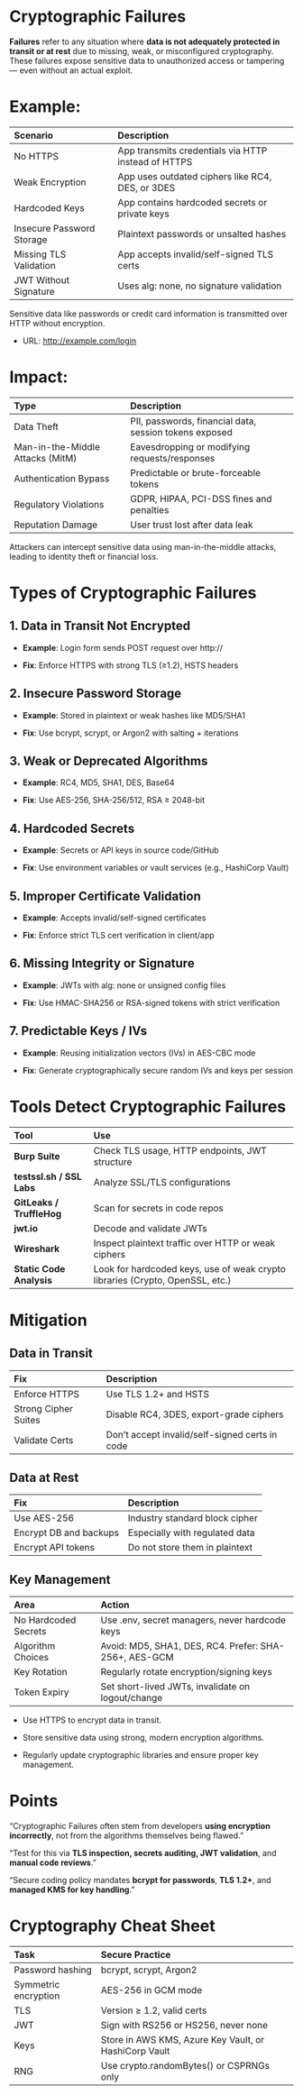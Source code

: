 # Cryptographic Failures

**Failures** refer to any situation where **data is not adequately protected in transit or at rest** due to missing, weak, or misconfigured cryptography. These failures expose sensitive data to unauthorized access or tampering — even without an actual exploit.

# Example:

| Scenario | Description |
| :---- | :---- |
| No HTTPS | App transmits credentials via HTTP instead of HTTPS |
| Weak Encryption | App uses outdated ciphers like RC4, DES, or 3DES |
| Hardcoded Keys | App contains hardcoded secrets or private keys |
| Insecure Password Storage | Plaintext passwords or unsalted hashes |
| Missing TLS Validation | App accepts invalid/self-signed TLS certs |
| JWT Without Signature | Uses alg: none, no signature validation |

Sensitive data like passwords or credit card information is transmitted over HTTP without encryption.

* URL: http://example.com/login

# Impact:

| Type | Description |
| :---- | :---- |
| Data Theft | PII, passwords, financial data, session tokens exposed |
| Man-in-the-Middle Attacks (MitM) | Eavesdropping or modifying requests/responses |
| Authentication Bypass | Predictable or brute-forceable tokens |
| Regulatory Violations | GDPR, HIPAA, PCI-DSS fines and penalties |
| Reputation Damage | User trust lost after data leak |

Attackers can intercept sensitive data using man-in-the-middle attacks, leading to identity theft or financial loss.

# Types of Cryptographic Failures

## 1\. Data in Transit Not Encrypted

* **Example**: Login form sends POST request over http://

* **Fix**: Enforce HTTPS with strong TLS (≥1.2), HSTS headers

## 2\. Insecure Password Storage

* **Example**: Stored in plaintext or weak hashes like MD5/SHA1

* **Fix**: Use bcrypt, scrypt, or Argon2 with salting \+ iterations

## 3\. Weak or Deprecated Algorithms

* **Example**: RC4, MD5, SHA1, DES, Base64

* **Fix**: Use AES-256, SHA-256/512, RSA ≥ 2048-bit

## 4\. Hardcoded Secrets

* **Example**: Secrets or API keys in source code/GitHub

* **Fix**: Use environment variables or vault services (e.g., HashiCorp Vault)

## 5\. Improper Certificate Validation

* **Example**: Accepts invalid/self-signed certificates

* **Fix**: Enforce strict TLS cert verification in client/app

## 6\. Missing Integrity or Signature

* **Example**: JWTs with alg: none or unsigned config files

* **Fix**: Use HMAC-SHA256 or RSA-signed tokens with strict verification

## 7\. Predictable Keys / IVs

* **Example**: Reusing initialization vectors (IVs) in AES-CBC mode

* **Fix**: Generate cryptographically secure random IVs and keys per session

# Tools Detect Cryptographic Failures

| Tool | Use |
| :---- | :---- |
| **Burp Suite** | Check TLS usage, HTTP endpoints, JWT structure |
| **testssl.sh / SSL Labs** | Analyze SSL/TLS configurations |
| **GitLeaks / TruffleHog** | Scan for secrets in code repos |
| **jwt.io** | Decode and validate JWTs |
| **Wireshark** | Inspect plaintext traffic over HTTP or weak ciphers |
| **Static Code Analysis** | Look for hardcoded keys, use of weak crypto libraries (Crypto, OpenSSL, etc.) |

# Mitigation

## Data in Transit

| Fix | Description |
| :---- | :---- |
| Enforce HTTPS | Use TLS 1.2+ and HSTS |
| Strong Cipher Suites | Disable RC4, 3DES, export-grade ciphers |
| Validate Certs | Don’t accept invalid/self-signed certs in code |

## Data at Rest

| Fix | Description |
| :---- | :---- |
| Use AES-256 | Industry standard block cipher |
| Encrypt DB and backups | Especially with regulated data |
| Encrypt API tokens | Do not store them in plaintext |

## Key Management

| Area | Action |
| :---- | :---- |
| No Hardcoded Secrets | Use .env, secret managers, never hardcode keys |
| Algorithm Choices | Avoid: MD5, SHA1, DES, RC4. Prefer: SHA-256+, AES-GCM |
| Key Rotation | Regularly rotate encryption/signing keys |
| Token Expiry | Set short-lived JWTs, invalidate on logout/change |

* Use HTTPS to encrypt data in transit.

* Store sensitive data using strong, modern encryption algorithms.

* Regularly update cryptographic libraries and ensure proper key management.

# Points

“Cryptographic Failures often stem from developers **using encryption incorrectly**, not from the algorithms themselves being flawed.”

“Test for this via **TLS inspection, secrets auditing, JWT validation**, and **manual code reviews**.”

“Secure coding policy mandates **bcrypt for passwords**, **TLS 1.2+**, and **managed KMS for key handling**.”

# Cryptography Cheat Sheet

| Task | Secure Practice |
| :---- | :---- |
| Password hashing | bcrypt, scrypt, Argon2 |
| Symmetric encryption | AES-256 in GCM mode |
| TLS | Version ≥ 1.2, valid certs |
| JWT | Sign with RS256 or HS256, never none |
| Keys | Store in AWS KMS, Azure Key Vault, or HashiCorp Vault |
| RNG | Use crypto.randomBytes() or CSPRNGs only |

